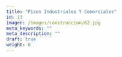```yaml
---
title: "Pisos Industriales Y Comerciales"
id: 13
imagen: /images/construccion/62.jpg
meta_keywords: ""
meta_description: ""
draft: true
weight: 0
---
```

